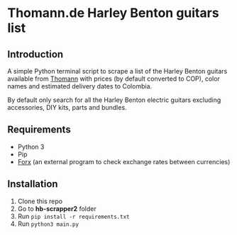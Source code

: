 # Thomann.de Harley Benton guitars list

## Introduction

A simple Python terminal script to scrape a list of the Harley Benton guitars available from [Thomann](https://thomann.de) with prices (by default converted to COP), color names and estimated delivery dates to Colombia.

By default only search for all the Harley Benton electric guitars excluding accessories, DIY kits, parts and bundles.

## Requirements

- Python 3
- Pip
- [Forx](https://github.com/Gbox4/forx) (an external program to check exchange rates between currencies)

## Installation

1. Clone this repo
2. Go to **hb-scrapper2** folder
3. Run `pip install -r requirements.txt`
4. Run `python3 main.py`

